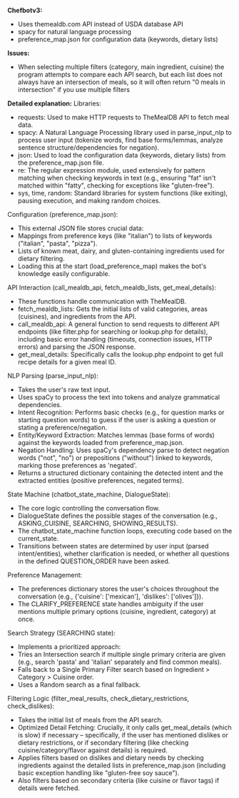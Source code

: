 **Chefbotv3:**
- Uses themealdb.com API instead of USDA database API
- spacy for natural language processing
- preference_map.json for configuration data (keywords, dietary lists)

**Issues:**
- When selecting multiple filters (category, main ingredient, cuisine) the program attempts to compare each API search, but each list does not always have an intersection of meals, so it will often return "0 meals in intersection" if you use multiple filters


**Detailed explanation:**
Libraries:
- requests: Used to make HTTP requests to TheMealDB API to fetch meal data.
- spacy: A Natural Language Processing library used in parse_input_nlp to process user input (tokenize words, find base forms/lemmas, analyze sentence structure/dependencies for negation).
- json: Used to load the configuration data (keywords, dietary lists) from the preference_map.json file.
- re: The regular expression module, used extensively for pattern matching when checking keywords in text (e.g., ensuring "fat" isn't matched within "fatty", checking for exceptions like "gluten-free").
- sys, time, random: Standard libraries for system functions (like exiting), pausing execution, and making random choices.

Configuration (preference_map.json):
- This external JSON file stores crucial data:
- Mappings from preference keys (like "italian") to lists of keywords ("italian", "pasta", "pizza").
- Lists of known meat, dairy, and gluten-containing ingredients used for dietary filtering.
- Loading this at the start (load_preference_map) makes the bot's knowledge easily configurable.

API Interaction (call_mealdb_api, fetch_mealdb_lists, get_meal_details):
- These functions handle communication with TheMealDB.
- fetch_mealdb_lists: Gets the initial lists of valid categories, areas (cuisines), and ingredients from the API.
- call_mealdb_api: A general function to send requests to different API endpoints (like filter.php for searching or lookup.php for details), including basic error handling (timeouts, connection issues, HTTP errors) and parsing the JSON response.
- get_meal_details: Specifically calls the lookup.php endpoint to get full recipe details for a given meal ID.

NLP Parsing (parse_input_nlp):
- Takes the user's raw text input.
- Uses spaCy to process the text into tokens and analyze grammatical dependencies.
- Intent Recognition: Performs basic checks (e.g., for question marks or starting question words) to guess if the user is asking a question or stating a preference/negation.
- Entity/Keyword Extraction: Matches lemmas (base forms of words) against the keywords loaded from preference_map.json.
- Negation Handling: Uses spaCy's dependency parse to detect negation words ("not", "no") or prepositions ("without") linked to keywords, marking those preferences as 'negated'.
- Returns a structured dictionary containing the detected intent and the extracted entities (positive preferences, negated terms).

State Machine (chatbot_state_machine, DialogueState):
- The core logic controlling the conversation flow.
- DialogueState defines the possible stages of the conversation (e.g., ASKING_CUISINE, SEARCHING, SHOWING_RESULTS).
- The chatbot_state_machine function loops, executing code based on the current_state.
- Transitions between states are determined by user input (parsed intent/entities), whether clarification is needed, or whether all questions in the defined QUESTION_ORDER have been asked.

Preference Management:
- The preferences dictionary stores the user's choices throughout the conversation (e.g., {'cuisine': ['mexican'], 'dislikes': ['olives']}).
- The CLARIFY_PREFERENCE state handles ambiguity if the user mentions multiple primary options (cuisine, ingredient, category) at once.

Search Strategy (SEARCHING state):
- Implements a prioritized approach:
- Tries an Intersection search if multiple single primary criteria are given (e.g., search 'pasta' and 'italian' separately and find common meals).
- Falls back to a Single Primary Filter search based on Ingredient > Category > Cuisine order.
- Uses a Random search as a final fallback.

Filtering Logic (filter_meal_results, check_dietary_restrictions, check_dislikes):
- Takes the initial list of meals from the API search.
- Optimized Detail Fetching: Crucially, it only calls get_meal_details (which is slow) if necessary – specifically, if the user has mentioned dislikes or dietary restrictions, or if secondary filtering (like checking cuisine/category/flavor against details) is required.
- Applies filters based on dislikes and dietary needs by checking ingredients against the detailed lists in preference_map.json (including basic exception handling like "gluten-free soy sauce").
- Also filters based on secondary criteria (like cuisine or flavor tags) if details were fetched.
